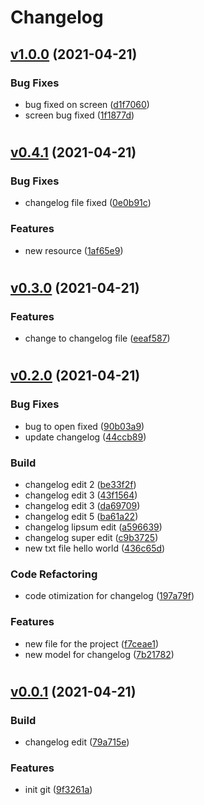 # Changelog
<a name="v1.0.0"></a>
## [v1.0.0](https://github.com/vinirossa/password_generator_test/compare/v0.4.1...v1.0.0) (2021-04-21)

### Bug Fixes
- bug fixed on screen ([d1f7060](https://github.com/vinirossa/password_generator_test/commit/d1f7060e4c59e1ce8283cdaa1d1429dac8732bd6))
- screen bug fixed ([1f1877d](https://github.com/vinirossa/password_generator_test/commit/1f1877d2d3f24dac19d676152c27d05e66df4f74))


#
<a name="v0.4.1"></a>
## [v0.4.1](https://github.com/vinirossa/password_generator_test/compare/v0.3.0...v0.4.1) (2021-04-21)

### Bug Fixes
- changelog file fixed ([0e0b91c](https://github.com/vinirossa/password_generator_test/commit/0e0b91cc1023a245e2b5c6c68fd3a71a36876b5f))

### Features
- new resource ([1af65e9](https://github.com/vinirossa/password_generator_test/commit/1af65e921f8372e7d1e2917bb88d1ccde6c65688))


#
<a name="v0.3.0"></a>
## [v0.3.0](https://github.com/vinirossa/password_generator_test/compare/v0.2.0...v0.3.0) (2021-04-21)

### Features
- change to changelog file ([eeaf587](https://github.com/vinirossa/password_generator_test/commit/eeaf58701904feb392eeef797732daaf7b23cfb4))


#
<a name="v0.2.0"></a>
## [v0.2.0](https://github.com/vinirossa/password_generator_test/compare/v0.0.1...v0.2.0) (2021-04-21)

### Bug Fixes
- bug to open fixed ([90b03a9](https://github.com/vinirossa/password_generator_test/commit/90b03a9703dc0f6eeea8c90309445da83d48b20e))
- update changelog ([44ccb89](https://github.com/vinirossa/password_generator_test/commit/44ccb892efcf49f30f55dbc194035e02f96b5ae6))

### Build
- changelog edit 2 ([be33f2f](https://github.com/vinirossa/password_generator_test/commit/be33f2f158fc6b9fb5a022ca1b01dc33f46588be))
- changelog edit 3 ([43f1564](https://github.com/vinirossa/password_generator_test/commit/43f15644bd5048a5621997cb64db01d12e8921f6))
- changelog edit 3 ([da69709](https://github.com/vinirossa/password_generator_test/commit/da697090403b3bc5f7607d2a2908160d04cdbded))
- changelog edit 5 ([ba61a22](https://github.com/vinirossa/password_generator_test/commit/ba61a225bd4b12d3c2fd2599d9854998d2d324b3))
- changelog lipsum edit ([a596639](https://github.com/vinirossa/password_generator_test/commit/a596639fb3365c4a45a2d0756ffb35f12bfd89e5))
- changelog super edit ([c9b3725](https://github.com/vinirossa/password_generator_test/commit/c9b372579ce5df308637186081eba084419931a5))
- new txt file hello world ([436c65d](https://github.com/vinirossa/password_generator_test/commit/436c65d8729eae2dbf3a07fd65eb8c0796168581))

### Code Refactoring
- code otimization for changelog ([197a79f](https://github.com/vinirossa/password_generator_test/commit/197a79f10221f26520510d49dbdca0dfcad31d11))

### Features
- new file for the project ([f7ceae1](https://github.com/vinirossa/password_generator_test/commit/f7ceae1465ef8e6d987a9eb50eccdda549caf529))
- new model for changelog ([7b21782](https://github.com/vinirossa/password_generator_test/commit/7b21782206ee7eb65a3e658119c078c01091391c))


#
<a name="v0.0.1"></a>
## [v0.0.1](https://github.com/vinirossa/password_generator_test/compare/9f3261a07d57bb580b068aa44c37d26d1111c105...v0.0.1) (2021-04-21)

### Build
- changelog edit ([79a715e](https://github.com/vinirossa/password_generator_test/commit/79a715ea49ce6d4af3ee1967461fd0d2f6ef3d79))

### Features
- init git ([9f3261a](https://github.com/vinirossa/password_generator_test/commit/9f3261a07d57bb580b068aa44c37d26d1111c105))



